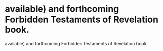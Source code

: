 # available) and forthcoming Forbidden Testaments of Revelation book.

available) and forthcoming Forbidden Testaments of Revelation book.